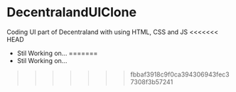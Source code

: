 # DecentralandUIClone
Coding UI part of Decentraland with using HTML, CSS and JS
<<<<<<< HEAD
- Stil Working on...
=======
- Stil Working on...
>>>>>>> fbbaf3918c9f0ca394306943fec37308f3b57241
